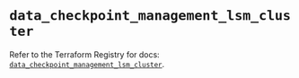 # `data_checkpoint_management_lsm_cluster`

Refer to the Terraform Registry for docs: [`data_checkpoint_management_lsm_cluster`](https://registry.terraform.io/providers/checkpointsw/checkpoint/2.11.0/docs/data-sources/management_lsm_cluster).
